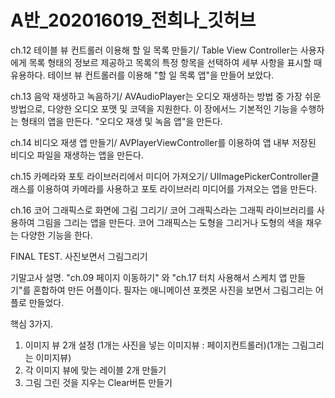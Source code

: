 # A반_202016019_전희나_깃허브

ch.12 테이블 뷰 컨트롤러 이용해 할 일 목록 만들기/ Table View Controller는 사용자에게 목록 형태의 정보르 제공하고 목록의 특정 항목을 선택하여 세부 사항을 표시할 때 유용하다. 테이브 뷰 컨트롤러를 이용해 "할 일 목록 앱"을 만들어 보았다.

ch.13 음악 재생하고 녹음하기/ AVAudioPlayer는 오디오 재생하는 방법 중 가장 쉬운 방법으로, 다양한 오디오 포맷 및 코덱을 지원한다. 이 장에서느 기본적인 기능을 수행하는 형태의 앱을 만든다. "오디오 재생 및 녹음 앱"을 만든다.

ch.14 비디오 재생 앱 만들기/ AVPlayerViewController를 이용하여 앱 내부 저장된 비디오 파일을 재생하는 앱을 만든다. 

ch.15 카메라와 포토 라이브러리에서 미디어 가져오기/ UIImagePickerController클래스를 이용하여 카메라를 사용하고 포토 라이브러리 미디어를 가져오는 앱을 만든다. 

ch.16 코어 그래픽스로 화면에 그림 그리기/ 코어 그래픽스라는 그래픽 라이브러리를 사용하여 그림을 그리는 앱을 만든다. 코어 그래픽스는 도형을 그리거나 도형의 색을 채우는 다양한 기능을 한다.

FINAL TEST. 사진보면서 그림그리기

기말고사 설명.
"ch.09 페이지 이동하기" 와 "ch.17 터치 사용해서 스케치 앱 만들기"를 혼합하여 만든 어플이다.
필자는 애니메이션 포켓몬 사진을 보면서 그림그리는 어플로 만들었다.

핵심 3가지.
1. 이미지 뷰 2개 설정 (1개는 사진을 넣는 이미지뷰 : 페이지컨트롤러)(1개는 그림그리는 이미지뷰)
2. 각 이미지 뷰에 맞는 레이블 2개 만들기
3. 그림 그린 것을 지우는 Clear버튼 만들기
